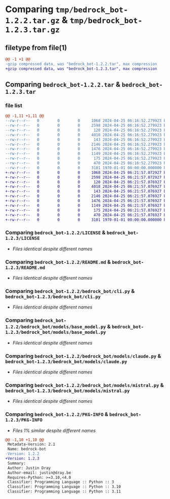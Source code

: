 # Comparing `tmp/bedrock_bot-1.2.2.tar.gz` & `tmp/bedrock_bot-1.2.3.tar.gz`

## filetype from file(1)

```diff
@@ -1 +1 @@
-gzip compressed data, was "bedrock_bot-1.2.2.tar", max compression
+gzip compressed data, was "bedrock_bot-1.2.3.tar", max compression
```

## Comparing `bedrock_bot-1.2.2.tar` & `bedrock_bot-1.2.3.tar`

### file list

```diff
@@ -1,11 +1,11 @@
--rw-r--r--   0        0        0     1068 2024-04-25 06:16:52.279923 bedrock_bot-1.2.2/LICENSE
--rw-r--r--   0        0        0     2598 2024-04-25 06:16:52.279923 bedrock_bot-1.2.2/README.md
--rw-r--r--   0        0        0      120 2024-04-25 06:16:52.279923 bedrock_bot-1.2.2/bedrock_bot/__init__.py
--rw-r--r--   0        0        0     4018 2024-04-25 06:16:52.279923 bedrock_bot-1.2.2/bedrock_bot/cli.py
--rw-r--r--   0        0        0      143 2024-04-25 06:16:52.279923 bedrock_bot-1.2.2/bedrock_bot/models/__init__.py
--rw-r--r--   0        0        0     2146 2024-04-25 06:16:52.279923 bedrock_bot-1.2.2/bedrock_bot/models/base_model.py
--rw-r--r--   0        0        0     1476 2024-04-25 06:16:52.279923 bedrock_bot-1.2.2/bedrock_bot/models/claude.py
--rw-r--r--   0        0        0     1149 2024-04-25 06:16:52.279923 bedrock_bot-1.2.2/bedrock_bot/models/mistral.py
--rw-r--r--   0        0        0      175 2024-04-25 06:16:52.279923 bedrock_bot-1.2.2/bedrock_bot/util.py
--rw-r--r--   0        0        0      470 2024-04-25 06:16:52.279923 bedrock_bot-1.2.2/pyproject.toml
--rw-r--r--   0        0        0     3101 1970-01-01 00:00:00.000000 bedrock_bot-1.2.2/PKG-INFO
+-rw-r--r--   0        0        0     1068 2024-04-25 06:21:57.072927 bedrock_bot-1.2.3/LICENSE
+-rw-r--r--   0        0        0     2598 2024-04-25 06:21:57.072927 bedrock_bot-1.2.3/README.md
+-rw-r--r--   0        0        0      120 2024-04-25 06:21:57.076927 bedrock_bot-1.2.3/bedrock_bot/__init__.py
+-rw-r--r--   0        0        0     4018 2024-04-25 06:21:57.076927 bedrock_bot-1.2.3/bedrock_bot/cli.py
+-rw-r--r--   0        0        0      143 2024-04-25 06:21:57.076927 bedrock_bot-1.2.3/bedrock_bot/models/__init__.py
+-rw-r--r--   0        0        0     2146 2024-04-25 06:21:57.076927 bedrock_bot-1.2.3/bedrock_bot/models/base_model.py
+-rw-r--r--   0        0        0     1476 2024-04-25 06:21:57.076927 bedrock_bot-1.2.3/bedrock_bot/models/claude.py
+-rw-r--r--   0        0        0     1149 2024-04-25 06:21:57.076927 bedrock_bot-1.2.3/bedrock_bot/models/mistral.py
+-rw-r--r--   0        0        0      175 2024-04-25 06:21:57.076927 bedrock_bot-1.2.3/bedrock_bot/util.py
+-rw-r--r--   0        0        0      470 2024-04-25 06:21:57.076927 bedrock_bot-1.2.3/pyproject.toml
+-rw-r--r--   0        0        0     3101 1970-01-01 00:00:00.000000 bedrock_bot-1.2.3/PKG-INFO
```

### Comparing `bedrock_bot-1.2.2/LICENSE` & `bedrock_bot-1.2.3/LICENSE`

 * *Files identical despite different names*

### Comparing `bedrock_bot-1.2.2/README.md` & `bedrock_bot-1.2.3/README.md`

 * *Files identical despite different names*

### Comparing `bedrock_bot-1.2.2/bedrock_bot/cli.py` & `bedrock_bot-1.2.3/bedrock_bot/cli.py`

 * *Files identical despite different names*

### Comparing `bedrock_bot-1.2.2/bedrock_bot/models/base_model.py` & `bedrock_bot-1.2.3/bedrock_bot/models/base_model.py`

 * *Files identical despite different names*

### Comparing `bedrock_bot-1.2.2/bedrock_bot/models/claude.py` & `bedrock_bot-1.2.3/bedrock_bot/models/claude.py`

 * *Files identical despite different names*

### Comparing `bedrock_bot-1.2.2/bedrock_bot/models/mistral.py` & `bedrock_bot-1.2.3/bedrock_bot/models/mistral.py`

 * *Files identical despite different names*

### Comparing `bedrock_bot-1.2.2/PKG-INFO` & `bedrock_bot-1.2.3/PKG-INFO`

 * *Files 1% similar despite different names*

```diff
@@ -1,10 +1,10 @@
 Metadata-Version: 2.1
 Name: bedrock-bot
-Version: 1.2.2
+Version: 1.2.3
 Summary: 
 Author: Justin Dray
 Author-email: justin@dray.be
 Requires-Python: >=3.10,<4.0
 Classifier: Programming Language :: Python :: 3
 Classifier: Programming Language :: Python :: 3.10
 Classifier: Programming Language :: Python :: 3.11
```

